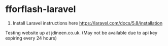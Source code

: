 # fforflash-laravel

1. Install Laravel instructions here https://laravel.com/docs/5.8/installation

Testing website up at jdineen.co.uk. (May not be available due to api key expiring every 24 hours)
